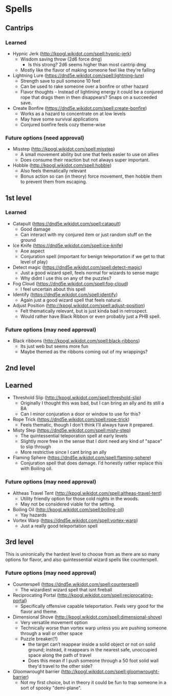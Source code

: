 # Spells

## Cantrips
### Learned
- Hypnic Jerk (http://kpogl.wikidot.com/spell:hypnic-jerk)
    - Wisdom saving throw (2d6 force dmg)
        - Is this strong? 2d6 seems higher than most cantrip dmg
    - Mostly like the flavor of making someone feel like they're falling
- Lightning Lure (https://dnd5e.wikidot.com/spell:lightning-lure)
    - Strength save to pull someone 10 feet
    - Can be used to rake someone over a bonfire or other hazard
    - Flavor thoughts - Instead of lightining energy it could be a conjured rope that drags them in then disappears? Snaps on a succeeded save.
- Create Bonfire (https://dnd5e.wikidot.com/spell:create-bonfire)
    - Works as a hazard to concentrate on at low levels
    - May have some survival applications
    - Conjured bonfire feels cozy theme-wise

### Future options (need approval)
- Misstep (http://kpogl.wikidot.com/spell:misstep)
    - A small movement ability but one that feels easier to use on allies
    - Does consume their reaction but not always super important.
- Hobble (http://kpogl.wikidot.com/spell:hobble)
    - Also feels thematically relevant
    - Bonus action so can (in theory) force movement, then hobble them to prevent them from escaping.

## 1st level

### Learned
- Catapult (https://dnd5e.wikidot.com/spell:catapult)
    - Good damage
    - Can interact with my conjured item or just random stuff on the ground
- Ice Knife (https://dnd5e.wikidot.com/spell:ice-knife)
    - Aoe aspect
    - Conjuration spell (important for benign teleportation if we get to that level of play)
- Detect magic (https://dnd5e.wikidot.com/spell:detect-magic)
    - Just a good wizard spell, feels normal for wizards to sense magic
    - Why didnt I use this on any of the puzzles?
- Fog Cloud (https://dnd5e.wikidot.com/spell:fog-cloud)
    - I feel uncertain about this spell
- Identify (https://dnd5e.wikidot.com/spell:identify)
    - Again just a good wizard spell that feels natural.
- Adjust Position (http://kpogl.wikidot.com/spell:adjust-position)
    - Felt thematically relevant, but is just kinda bad in retrospect.
    - Would rather have Black Ribbon or even probably just a PHB spell.

### Future options (may need approval)
- Black ribbons (http://kpogl.wikidot.com/spell:black-ribbons)
    - Its just web but seems more fun
    - Maybe themed as the ribbons coming out of my wrappings?


## 2nd level

## Learned
- Threshold Slip (http://kpogl.wikidot.com/spell:threshold-slip)
    - Originally I thought this was bad, but I can bring an ally and its still a BA
    - Can I minor conjuration a door or window to use for this?
- Rope Trick (https://dnd5e.wikidot.com/spell:rope-trick)
    - Feels thematic, though I don't think I'll always have it prepared.
- Misty Step (https://dnd5e.wikidot.com/spell:misty-step)
    - The quintessential teleporation spell at early levels
    - Slightly more free in the sense that I dont need any kind of "space" to slip through
    - More restrictive since I cant bring an ally
- Flaming Sphere (https://dnd5e.wikidot.com/spell:flaming-sphere)
    - Conjuration spell that does damage. I'd honestly rather replace this with Boiling oil.

### Future options (may need approval)
- Altheas Travel Tent (http://kpogl.wikidot.com/spell:altheas-travel-tent)
    - Utility friendly option for those cold nights in the woods.
    - May not be considered viable for the setting.
- Boiling Oil (http://kpogl.wikidot.com/spell:boiling-oil)
    - Yay hazards
- Vortex Warp (https://dnd5e.wikidot.com/spell:vortex-warp)
    - Just a really good teleportation spell

## 3rd level
This is unironically the hardest level to choose from as there are so many options for flavor, and also quintessential wizard spells like counterspell.

### Future options (may need approval)
- Counterspell (https://dnd5e.wikidot.com/spell:counterspell)
    - The wizardiest wizard spell that isnt fireball
- Reciprocating Portal (http://kpogl.wikidot.com/spell:reciprocating-portal)
    - Specifically offensive capable teleportation. Feels very good for the flavor and theme.
- Dimensional Shove (http://kpogl.wikidot.com/spell:dimensional-shove)
    - Very versatile movement option
    - Technically worse than vortex warp unless you are pushing someone through a wall or other space
    - Puzzle breaker(?)
        - the target can’t reappear inside a solid object or not on solid ground; instead, it reappears in the nearest safe, unoccupied space along the path of travel
        - Does this mean if I push someone through a 50 foot solid wall they'd travel to the other side?
- Gloomwrought barrier (http://kpogl.wikidot.com/spell:gloomwrought-barrier)
    - Not my first choice, but in theory it could be fun to trap someone in a sort of spooky "demi-plane".
